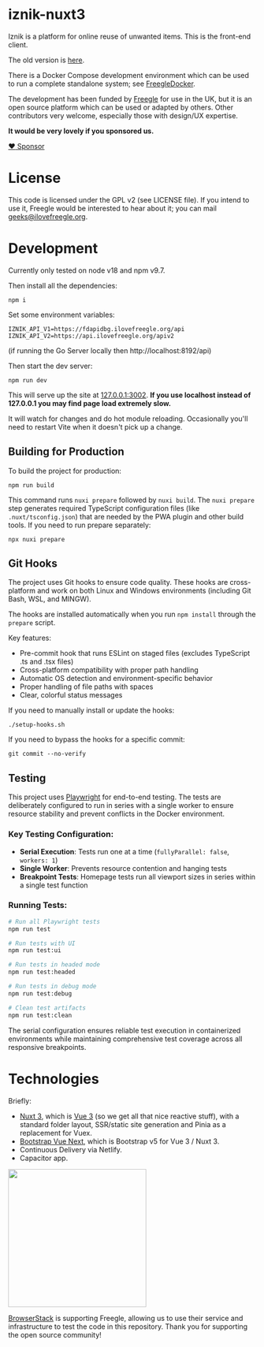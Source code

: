 # iznik-nuxt3

Iznik is a platform for online reuse of unwanted items.  This is the front-end client.  

The old version is [here](https://github.com/Freegle/iznik-nuxt).

There is a Docker Compose development environment which can be used to run a complete standalone system; see [FreegleDocker](https://github.com/Freegle/FreegleDocker).

The development has been funded by [Freegle](https://www.ilovefreegle.org) for use in the UK,
but it is an open source platform which can be used or adapted by others.  Other contributors very welcome,
especially those with design/UX expertise.

**It would be very lovely if you sponsored us.**

[:heart: Sponsor](https://github.com/sponsors/Freegle)

License
=======

This code is licensed under the GPL v2 (see LICENSE file).  If you intend to use it, Freegle would be interested to
hear about it; you can mail <geeks@ilovefreegle.org>.

# Development

Currently only tested on node v18 and npm v9.7.

Then install all the dependencies:
```
npm i
```

Set some environment variables:
```
IZNIK_API_V1=https://fdapidbg.ilovefreegle.org/api
IZNIK_API_V2=https://api.ilovefreegle.org/apiv2
```

(if running the Go Server locally then http://localhost:8192/api)

Then start the dev server:
```
npm run dev
```

This will serve up the site at [127.0.0.1:3002](http://127.0.0.1:3002).  **If you use localhost instead of 127.0.0.1 you may find page load extremely slow.**

It will watch for changes and do hot module reloading.  Occasionally you'll need to restart Vite when it doesn't
pick up a change.

## Building for Production

To build the project for production:
```
npm run build
```

This command runs `nuxi prepare` followed by `nuxi build`. The `nuxi prepare` step generates required TypeScript configuration files (like `.nuxt/tsconfig.json`) that are needed by the PWA plugin and other build tools. If you need to run prepare separately:
```
npx nuxi prepare
```

## Git Hooks

The project uses Git hooks to ensure code quality. These hooks are cross-platform and work on both Linux and Windows environments (including Git Bash, WSL, and MINGW).

The hooks are installed automatically when you run `npm install` through the `prepare` script.

Key features:
- Pre-commit hook that runs ESLint on staged files (excludes TypeScript .ts and .tsx files)
- Cross-platform compatibility with proper path handling
- Automatic OS detection and environment-specific behavior
- Proper handling of file paths with spaces
- Clear, colorful status messages

If you need to manually install or update the hooks:
```
./setup-hooks.sh
```

If you need to bypass the hooks for a specific commit:
```
git commit --no-verify
```

## Testing

This project uses [Playwright](https://playwright.dev/) for end-to-end testing. The tests are deliberately configured to run in series with a single worker to ensure resource stability and prevent conflicts in the Docker environment.

### Key Testing Configuration:
- **Serial Execution**: Tests run one at a time (`fullyParallel: false`, `workers: 1`)
- **Single Worker**: Prevents resource contention and hanging tests
- **Breakpoint Tests**: Homepage tests run all viewport sizes in series within a single test function

### Running Tests:
```bash
# Run all Playwright tests
npm run test

# Run tests with UI
npm run test:ui

# Run tests in headed mode
npm run test:headed

# Run tests in debug mode
npm run test:debug

# Clean test artifacts
npm run test:clean
```

The serial configuration ensures reliable test execution in containerized environments while maintaining comprehensive test coverage across all responsive breakpoints.

# Technologies

Briefly:
* [Nuxt 3](https://v3.nuxtjs.org/), which is [Vue 3](https://vuejs.org/) (so we get all
  that nice reactive stuff), with a standard folder layout, SSR/static site generation and Pinia as a replacement 
  for Vuex.
* [Bootstrap Vue Next](https://github.com/bootstrap-vue/bootstrap-vue-next/), which is Bootstrap v5 for Vue 3 / Nuxt 3.
* Continuous Delivery via Netlify.
* Capacitor app.

<img src="http://www.browserstack.com/images/layout/browserstack-logo-600x315.png" width="280"/>

[BrowserStack](http://www.browserstack.com) is supporting Freegle, allowing us to use their service and infrastructure to test the code in this repository. Thank you for supporting the open source community!
 
